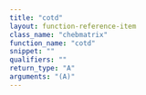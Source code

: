 ```yaml
---
title: "cotd"
layout: function-reference-item
class_name: "chebmatrix"
function_name: "cotd"
snippet: ""
qualifiers: ""
return_type: "A"
arguments: "(A)"
---
```


<pre class="help-text"></pre>